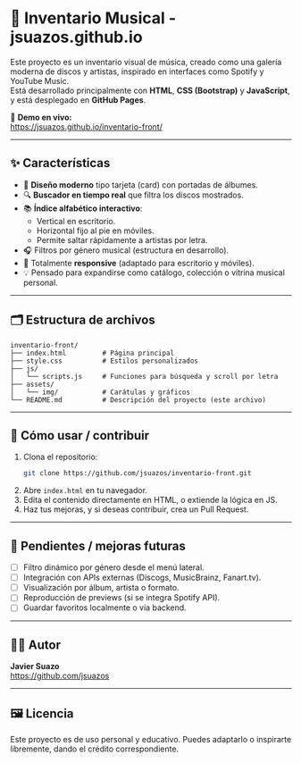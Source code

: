 
# 🎵 Inventario Musical - jsuazos.github.io

Este proyecto es un inventario visual de música, creado como una galería moderna de discos y artistas, inspirado en interfaces como Spotify y YouTube Music.  
Está desarrollado principalmente con **HTML**, **CSS (Bootstrap)** y **JavaScript**, y está desplegado en **GitHub Pages**.

🔗 **Demo en vivo:**  
https://jsuazos.github.io/inventario-front/

---

## ✨ Características

- 🎨 **Diseño moderno** tipo tarjeta (card) con portadas de álbumes.
- 🔍 **Buscador en tiempo real** que filtra los discos mostrados.
- 📚 **Índice alfabético interactivo**:
  - Vertical en escritorio.
  - Horizontal fijo al pie en móviles.
  - Permite saltar rápidamente a artistas por letra.
- 🎧 Filtros por género musical (estructura en desarrollo).
- 📱 Totalmente **responsive** (adaptado para escritorio y móviles).
- 💡 Pensado para expandirse como catálogo, colección o vitrina musical personal.

---

## 🗂️ Estructura de archivos

```
inventario-front/
├── index.html         # Página principal
├── style.css          # Estilos personalizados
├── js/
│   └── scripts.js     # Funciones para búsqueda y scroll por letra
├── assets/
│   └── img/           # Carátulas y gráficos
└── README.md          # Descripción del proyecto (este archivo)
```

---

## 🚀 Cómo usar / contribuir

1. Clona el repositorio:
   ```bash
   git clone https://github.com/jsuazos/inventario-front.git
   ```
2. Abre `index.html` en tu navegador.
3. Edita el contenido directamente en HTML, o extiende la lógica en JS.
4. Haz tus mejoras, y si deseas contribuir, crea un Pull Request.

---

## 📌 Pendientes / mejoras futuras

- [ ] Filtro dinámico por género desde el menú lateral.
- [ ] Integración con APIs externas (Discogs, MusicBrainz, Fanart.tv).
- [ ] Visualización por álbum, artista o formato.
- [ ] Reproducción de previews (si se integra Spotify API).
- [ ] Guardar favoritos localmente o vía backend.

---

## 🧑‍💻 Autor

**Javier Suazo**  
https://github.com/jsuazos

---

## 🖼️ Licencia

Este proyecto es de uso personal y educativo. Puedes adaptarlo o inspirarte libremente, dando el crédito correspondiente.
